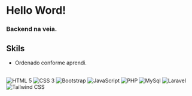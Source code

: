 # Hello Word!

### Backend na veia.

<!-- ![Otávio Henrique's GitHub stats](https://github-readme-stats.vercel.app/api?username=OtavioHenriqueSO&show_icons=true&theme=transparent) -->

## Skils

<ul><li>Ordenado conforme aprendi.</li></ul>

<div style="display: inline_block"><br/>
<img aligin="center" alt="HTML 5" src="https://img.shields.io/badge/HTML5-E34F26?style=for-the-badge&logo=html5&logoColor=white"/>
<img aligin="center" alt="CSS 3" src="https://img.shields.io/badge/CSS3-1572B6?style=for-the-badge&logo=css3&logoColor=white"/>
<img aligin="center" alt="Bootstrap" src="https://img.shields.io/badge/Bootstrap-563D7C?style=for-the-badge&logo=bootstrap&logoColor=white"/>
<img aligin="center" alt="JavaScript" src="https://img.shields.io/badge/JavaScript-F7DF1E?style=for-the-badge&logo=javascript&logoColor=black"/>
<img aligin="center" alt="PHP" src="https://img.shields.io/badge/PHP-777BB4?style=for-the-badge&logo=php&logoColor=white"/>
<img aligin="center" alt="MySql" src="https://img.shields.io/badge/MySQL-005C84?style=for-the-badge&logo=mysql&logoColor=white"/>
<img aligin="center" alt="Laravel" src="https://img.shields.io/badge/Laravel-FF2D20?style=for-the-badge&logo=laravel&logoColor=white"/>
<img aligin="center" alt="Tailwind CSS" src="https://img.shields.io/badge/Tailwind_CSS-38B2AC?style=for-the-badge&logo=tailwind-css&logoColor=white"/>
</div><br/>
